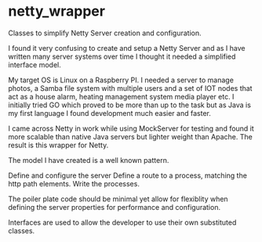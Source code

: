 # netty_wrapper
Classes to simplify Netty Server creation and configuration.

I found it very confusing to create and setup a Netty Server and as I have written many server systems over time I thought it needed a simplified interface model.

My target OS is Linux on a Raspberry PI. I needed a server to manage photos, a Samba file system with multiple users and a set of IOT nodes that act as a house alarm, heating management system media player etc. I initially tried GO which proved to be more than up to the task but as Java is my first language I found development much easier and faster. 

I came across Netty in work while using MockServer for testing and found it more scalable than native Java servers but lighter weight than Apache. The result is this wrapper for Netty.

The model I have created is a well known pattern. 

Define and configure the server
Define a route to a process, matching the http path elements.
Write the processes.

The poiler plate code should be minimal yet allow for flexiblity when defining the server properties for performance and configuration.

Interfaces are used to allow the developer to use their own substituted classes.

